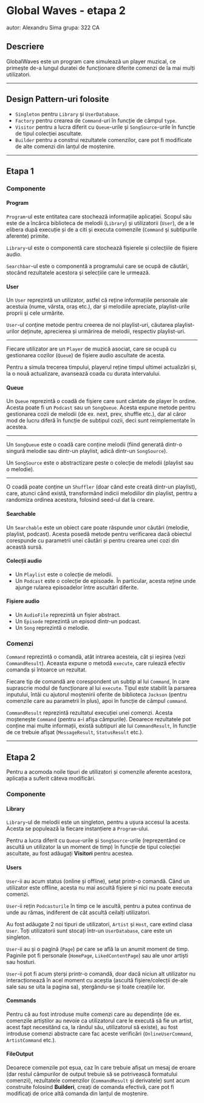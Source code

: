 # Global Waves - etapa 2

autor: Alexandru Sima
grupa: 322 CA

## Descriere

GlobalWaves este un program care simulează un player muzical, ce primește de-a lungul duratei de
funcționare diferite comenzi de la mai mulți utilizatori.

----------------------------------------------------------------------------------------------------

## Design Pattern-uri folosite

- `Singleton` pentru `Library` și `UserDatabase`.
- `Factory` pentru crearea de `Command`-uri în funcție de câmpul `type`.
- `Visitor` pentru a lucra diferit cu `Queue`-urile și `SongSource`-urile în funcție de tipul
  colecției ascultate.
- `Builder` pentru a construi rezultatele comenzilor, care pot fi modificate de alte comenzi din
  lanțul de moștenire.

----------------------------------------------------------------------------------------------------

## Etapa 1

### Componente

#### Program

`Program`-ul este entitatea care stochează informațiile aplicației. Scopul său este de a încărca
biblioteca de melodii (`Library`) și utilizatorii (`User`), de a le elibera după execuție și de a
citi și executa comenzile (`Command` și subtipurile aferente) primite.

`Library`-ul este o componentă care stochează fișierele și colecțiile de fișiere audio.

`Searchbar`-ul este o componentă a programului care se ocupă de căutări, stocând rezultatele
acestora și selecțiile care le urmează.

#### User

Un `User` reprezintă un utilizator, astfel că reține informațiile personale ale acestuia (nume,
vârsta, oraș etc.), dar și melodiile apreciate, playlist-urile proprii și cele urmărite.

`User`-ul conține metode pentru creerea de noi playlist-uri, căutarea playlist-urilor deținute,
aprecierea și urmărirea de melodii, respectiv playlist-uri.

----------------------------------------------------------------------------------------------------

Fiecare utilizator are un `Player` de muzică asociat, care se ocupă cu gestionarea cozilor (`Queue`)
de fișiere audio ascultate de acesta.

Pentru a simula trecerea timpului, playerul reține timpul ultimei actualizări și, la o nouă
actualizare, avansează coada cu durata intervalului.

#### Queue

Un `Queue` reprezintă o coadă de fișiere care sunt cântate de player în ordine. Acesta poate fi un
`Podcast` sau un `SongQueue`. Acesta expune metode pentru gestionarea cozii de melodii (de ex. next,
prev, shuffle etc.), dar al căror mod de lucru diferă în funcție de subtipul cozii, deci sunt
reimplementate în acestea.

----------------------------------------------------------------------------------------------------

Un `SongQueue` este o coadă care conține melodii (fiind generată dintr-o singură melodie sau
dintr-un playlist, adică dintr-un `SongSource`).

Un `SongSource` este o abstractizare peste o colecție de melodii (playlist sau o melodie).

----------------------------------------------------------------------------------------------------

O coadă poate conține un `Shuffler` (doar când este creată dintr-un playlist), care, atunci când
există, transformând indicii melodiilor din playlist, pentru a randomiza ordinea acestora, folosind
seed-ul dat la creare.

#### Searchable

Un `Searchable` este un obiect care poate răspunde unor căutări (melodie, playlist, podcast). Acesta
posedă metode pentru verificarea dacă obiectul corespunde cu parametrii unei căutări și pentru
crearea unei cozi din această sursă.

#### Colecții audio

- Un `Playlist` este o colecție de melodii.
- Un `Podcast` este o colecție de episoade. În particular, acesta reține unde ajunge rularea
  episoadelor între ascultări diferite.

#### Fișiere audio

- Un `AudioFile` reprezintă un fișier abstract.
- Un `Episode` reprezintă un episod dintr-un podcast.
- Un `Song` reprezintă o melodie.

### Comenzi

`Command` reprezintă o comandă, atât intrarea acesteia, cât și ieșirea (vezi `CommandResult`).
Aceasta expune o metodă `execute`, care rulează efectiv comanda și întoarce un rezultat.

Fiecare tip de comandă are corespondent un subtip al lui `Command`, în care suprascrie modul de
funcționare al lui `execute`. Tipul este stabilit la parsarea inputului, întâi cu ajutorul
moștenirii oferite de biblioteca `Jackson` (pentru comenzile care au parametrii în plus), apoi
în funcție de câmpul `command`.

`CommandResult` reprezintă rezultatul execuției unei comenzi. Acesta moștenește `Command` (pentru
a-i afișa câmpurile). Deoarece rezultatele pot conține mai multe informații, există subtipuri ale
lui `CommandResult`, în funcție de ce trebuie afișat (`MessageResult`, `StatusResult` etc.).

----------------------------------------------------------------------------------------------------

## Etapa 2

Pentru a acomoda noile tipuri de utilizatori și comenzile aferente acestora, aplicația a suferit
câteva modificări.

### Componente

#### Library

`Library`-ul de melodii este un singleton, pentru a ușura accesul la acesta. Acesta se populează
la fiecare instanțiere a `Program`-ului.

Pentru a lucra diferit cu `Queue`-urile și `SongSource`-urile (reprezentând ce ascultă un utilizator
la un moment de timp) în funcție de tipul colecției ascultate, au fost adăugați **Visitori** pentru
acestea.

#### Users

`User`-ii au acum status (online și offline), setat printr-o comandă. Când un utilizator este
offline, acesta nu mai ascultă fișiere și nici nu poate executa comenzi.

`User`-ii rețin `Podcasturile` în timp ce le ascultă, pentru a putea continua de unde au rămas,
indiferent de cât ascultă ceilalți utilizatori.

Au fost adăugate 2 noi tipuri de utilizatori, `Artist` și `Host`, care extind clasa `User`. Toți
utilizatorii sunt stocați într-un `UserDatabase`, care este un singleton.

`User`-ii au și o pagină (`Page`) pe care se află la un anumit moment de timp. Paginile pot fi
personale (`HomePage`, `LikedContentPage`) sau ale unor artiști sau hosturi.

`User`-ii pot fi acum șterși printr-o comandă, doar dacă niciun alt utilizator nu interacționează în
acel moment cu aceștia (ascultă fișiere/colecții de-ale sale sau se uita la pagina sa), ștergându-se
și toate creațiile lor.

#### Commands

Pentru că au fost introduse multe comenzi care au dependințe (de ex. comenzile artiștilor au nevoie
ca utilizatorul care le execută să fie un artist, acest fapt necesitând ca, la rândul său,
utilizatorul să existe), au fost introduse comenzi abstracte care fac aceste verificări
(`OnlineUserCommand`, `ArtistCommand` etc.).

#### FileOutput

Deoarece comenzile pot eșua, caz în care trebuie afișat un mesaj de eroare (dar restul câmpurilor de
output trebuie să se potrivească formatului comenzii), rezultatele comenzilor (`CommandResult` și
derivatele) sunt acum construite folosind **Builderi**, creați de comanda efectivă, care pot fi
modificați de orice altă comanda din lanțul de moștenire.
